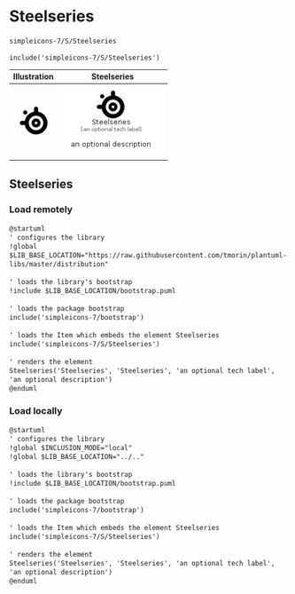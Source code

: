 # Steelseries


```text
simpleicons-7/S/Steelseries
```

```text
include('simpleicons-7/S/Steelseries')
```



| Illustration | Steelseries |
| :---: | :---: |
| ![illustration for Illustration](../../simpleicons-7/S/Steelseries.png) | ![illustration for Steelseries](../../simpleicons-7/S/Steelseries.Local.png) |




## Steelseries

### Load remotely
```plantuml
@startuml
' configures the library
!global $LIB_BASE_LOCATION="https://raw.githubusercontent.com/tmorin/plantuml-libs/master/distribution"

' loads the library's bootstrap
!include $LIB_BASE_LOCATION/bootstrap.puml

' loads the package bootstrap
include('simpleicons-7/bootstrap')

' loads the Item which embeds the element Steelseries
include('simpleicons-7/S/Steelseries')

' renders the element
Steelseries('Steelseries', 'Steelseries', 'an optional tech label', 'an optional description')
@enduml
```

### Load locally
```plantuml
@startuml
' configures the library
!global $INCLUSION_MODE="local"
!global $LIB_BASE_LOCATION="../.."

' loads the library's bootstrap
!include $LIB_BASE_LOCATION/bootstrap.puml

' loads the package bootstrap
include('simpleicons-7/bootstrap')

' loads the Item which embeds the element Steelseries
include('simpleicons-7/S/Steelseries')

' renders the element
Steelseries('Steelseries', 'Steelseries', 'an optional tech label', 'an optional description')
@enduml
```


